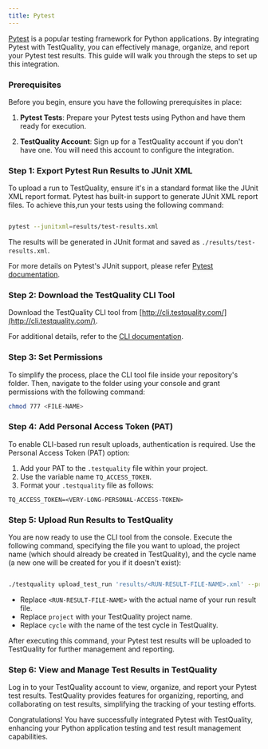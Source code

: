 ```yaml
---
title: Pytest 
---
```


[Pytest](https://docs.pytest.org/en/8.0.x/) is a popular testing framework for Python applications. By integrating Pytest with TestQuality, you can effectively manage, organize, and report your Pytest test results. This guide will walk you through the steps to set up this integration.

### Prerequisites

Before you begin, ensure you have the following prerequisites in place:

1. **Pytest Tests**: Prepare your Pytest tests using Python and have them ready for execution.

2. **TestQuality Account**: Sign up for a TestQuality account if you don't have one. You will need this account to configure the integration.

### Step 1: Export Pytest Run Results to JUnit XML

To upload a run to TestQuality, ensure it's in a standard format like the JUnit XML report format. Pytest has built-in support to generate JUnit XML report files. To achieve this,run your tests using the following command:

```bash

pytest --junitxml=results/test-results.xml
```

The results will be generated in JUnit format and saved as `./results/test-results.xml`. 

For more details on Pytest's JUnit support, please refer [Pytest documentation](https://docs.pytest.org/en/6.2.x/usage.html#creating-junitxml-format-files).

### Step 2: Download the TestQuality CLI Tool

Download the TestQuality CLI tool from [http://cli.testquality.com/](http://cli.testquality.com/).

For additional details, refer to the [CLI documentation](/testquality_cli/overview).

### Step 3: Set Permissions

To simplify the process, place the CLI tool file inside your repository's folder. Then, navigate to the folder using your console and grant permissions with the following command:

```bash
chmod 777 <FILE-NAME>
```
### Step 4: Add Personal Access Token (PAT)

To enable CLI-based run result uploads, authentication is required. Use the Personal Access Token (PAT) option:

1. Add your PAT to the `.testquality` file within your project.
2. Use the variable name `TQ_ACCESS_TOKEN`.
3. Format your `.testquality` file as follows:

```plaintext
TQ_ACCESS_TOKEN=<VERY-LONG-PERSONAL-ACCESS-TOKEN>
```
### Step 5: Upload Run Results to TestQuality

You are now ready to use the CLI tool from the console. Execute the following command, specifying the file you want to upload, the project name (which should already be created in TestQuality), and the cycle name (a new one will be created for you if it doesn't exist):

```bash

./testquality upload_test_run 'results/<RUN-RESULT-FILE-NAME>.xml' --project_name=project --plan_name=cycle
```
- Replace `<RUN-RESULT-FILE-NAME>` with the actual name of your run result file.
- Replace `project` with your TestQuality project name.
- Replace `cycle` with the name of the test cycle in TestQuality.


After executing this command, your Pytest test results will be uploaded to TestQuality for further management and reporting.

### Step 6: View and Manage Test Results in TestQuality

Log in to your TestQuality account to view, organize, and report your Pytest test results. TestQuality provides features for organizing, reporting, and collaborating on test results, simplifying the tracking of your testing efforts.

Congratulations! You have successfully integrated Pytest with TestQuality, enhancing your Python application testing and test result management capabilities.
